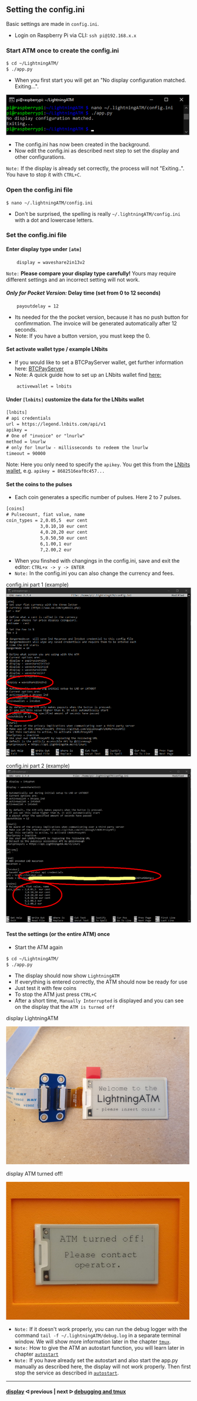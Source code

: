 ##  Setting the config.ini

Basic settings are made in `config.ini`. 

- Login on Raspberry Pi via CLI: `ssh pi@192.168.x.x`

### Start ATM once to create the config.ini

```
$ cd ~/LightningATM/
$ ./app.py
```

- When you first start you will get an "No display configuration matched. Exiting...".

<img src="../pictures/edit_config_first_call_exiting.png" width="500">

- The config.ini has now been created in the background.
- Now edit the config.ini as described next step to set the display and other configurations.

`Note:` If the display is already set correctly, the process will not "Exiting..". You have to stop it with `CTRL+C`. 

### Open the config.ini file

```
$ nano ~/.lightningATM/config.ini
```

- Don't be surprised, the spelling is really `~/.lightningATM/config.ini` with a dot and lowercase letters.

### Set the config.ini file

#### Enter display type under `[atm]`

```
	display = waveshare2in13v2
```
`Note:` **Please compare your display type carefully!** Yours may require different settings and an incorrect setting will not work.

#### *Only for Pocket Version:* Delay time (set from 0 to 12 seconds)

```
	payoutdelay = 12 
```

- Its needed for the the pocket version, because it has no push button for confimrmation. The invoice will be generated automatically after 12 seconds.
- Note: If you have a button version, you must keep the 0.

#### Set activate wallet type / example LNbits 

- If you would like to set a BTCPayServer wallet, get further information here: [BTCPayServer](https://docs.lightningatm.me/lightningatm-setup/wallet-setup/lnd_btcpay)
- Note: A quick guide how to set up an LNbits wallet find [here:](/docs/guide/set_up_an_lnbits_wallet.md)

```
	activewallet = lnbits
```
#### Under `[lnbits]` customize the data for the LNbits wallet

```
[lnbits]
# api credentials
url = https://legend.lnbits.com/api/v1
apikey = 
# One of "invoice" or "lnurlw"
method = lnurlw
# only for lnurlw - millisseconds to redeem the lnurlw
timeout = 90000
```
Note: Here you only need to specify the `apikey`. You get this from the [LNbits wallet](/docs/guide/set_up_an_lnbits_wallet.md), e.g. `apikey = 8682516eaf0c457...`

#### Set the coins to the pulses

- Each coin generates a specific number of pulses. Here 2 to 7 pulses.

```
[coins]
# Pulsecount, fiat value, name
coin_types = 2,0.05,5  eur cent
             3,0.10,10 eur cent
             4,0.20,20 eur cent
             5,0.50,50 eur cent
             6,1.00,1 eur
             7,2.00,2 eur
```

- When you finshed with changings in the config.ini, save and exit the editor: `CTRL+x -> y -> ENTER`
- `Note:` In the config.ini you can also change the currency and fees.

config.ini part 1 (example)
![config.ini part 1](../pictures/edit_config_terminal_1.png)

config.ini part 2 (example)
![config.ini part 2](../pictures/edit_config_terminal_2.png)

#### Test the settings (or the entire ATM) once

- Start the ATM again

```
$ cd ~/LightningATM/
$ ./app.py
```

- The display should now show `LightningATM`
- If everything is entered correctly, the ATM should now be ready for use
- Just test it with few coins
- To stop the ATM just press `CTRL+C`
- After a short time, `Manually Interrupted` is displayed and you can see on the display that the `ATM is turned off`

display LightningATM

<img src="../pictures/edit_config_display_ATM_on.jpg" width="500">

display ATM turned off!

<img src="../pictures/edit_config_display_ATM_off.jpg" width="500">

- `Note:` If it doesn't work properly, you can run the debug logger with the command `tail -f ~/.lightningATM/debug.log` in a separate terminal window. We will show more information later in the chapter [`tmux`](/docs/guide/tmux_monitoring.md).
- `Note:` How to give the ATM an autostart function, you will learn later in chapter [`autostart`](/docs/guide/autostart.md)
- `Note:` If you have already set the autostart and also start the app.py manually as described here, the display will not work properly. Then first stop the service as described in [`autostart`](/docs/guide/autostart.md).

---

#### [display](/docs/guide/display.md)  ᐊ  previous | next  ᐅ  [debugging and tmux](/docs/guide/tmux_monitoring.md)









